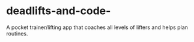 # deadlifts-and-code-
A pocket trainer/lifting app that coaches all levels of lifters and helps plan routines. 

